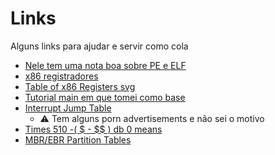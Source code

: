 # Links
Alguns links para ajudar e servir como cola
* [Nele tem uma nota boa sobre PE e ELF](http://www.teimsi.org/tsi-doc/en/teimsi_c05.html)
* [x86 registradores](http://www.eecg.toronto.edu/~amza/www.mindsec.com/files/x86regs.html)
* [Table of x86 Registers svg](https://upload.wikimedia.org/wikipedia/commons/1/15/Table_of_x86_Registers_svg.svg)
* [Tutorial main em que tomei como base](https://wiki.osdev.org/Real_mode_assembly_bare_bones)
* [Interrupt Jump Table ](http://www.ctyme.com/intr/int.htm)
  * :warning: Tem alguns porn advertisements e não sei o motivo
* [Times 510 -( $ - $$ ) db 0 means](https://engineersasylum.com/t/times-510-db-0-means/132/2)
* [MBR/EBR Partition Tables](https://thestarman.pcministry.com/asm/mbr/PartTables.htm#N2)
